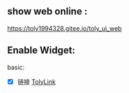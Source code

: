 ## show web online :
https://toly1994328.gitee.io/toly_ui_web

## Enable Widget:

basic:
- [X] 链接 [TolyLink](https://toly1994328.gitee.io/toly_ui_web/#/widgets/basic/link) 